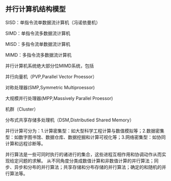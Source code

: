 ## 并行计算机结构模型

SISD：单指令流单数据流计算机（冯诺依曼机）

SIMD：单指令流多数据流计算机

MISD：多指令流单数据流计算机

MIMD：多指令流多数据流计算机

并行计算机系统绝大部分位MIMD系统，包括

并行向量机（PVP,Parallel Vector Proessor）

对称处理器(SMP,Symmetric Multiproessor)

大规模并行处理器(MPP,Massively Parallel Proessor)

机群（Cluster）

分布式共享存储多处理机（DSM,Distributied Shared Memory）




并行计算可分为：1.计算密集型：如大型科学工程计算与数值模拟等；2.数据密集型：如数字图书馆、数据仓库、数据挖掘和计算可视化等；3.网络密集型：如协同计算和远程诊断等。


并行算法是一些可同时执行的诸进行的集合，这些进程互相作用和协调动作从而实现给定问题的求解。
从不同角度分类成数值计算和非数值计算的并行算法；同步、异步和分布的并行算法；共享存储和分布存储的并行算法；确定的和随机的并行算法等。

